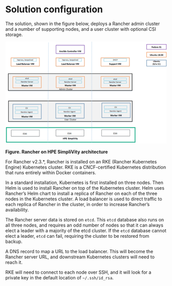 # Solution configuration

The solution, shown in the figure below, deploys a Rancher admin cluster and a number of supporting nodes, and a
user cluster with optional CSI storage.



!["Rancher HPE SimpliVity architecture"][simplivity-rancher-architecture-png]

**Figure. Rancher on HPE SimpliVity architecture**



For Rancher v2.3.*, Rancher is installed on an RKE (Rancher Kubernetes Engine) Kubernetes cluster. RKE is a CNCF-certified Kubernetes distribution that runs entirely within Docker containers.

In a standard installation, Kubernetes is first installed on three nodes. Then Helm is used to install Rancher on top of the Kubernetes cluster. Helm uses Rancher’s Helm chart to install a replica of Rancher on each of the three nodes in the Kubernetes cluster. A load balancer is used to direct traffic to each replica of Rancher in the cluster, in order to increase Rancher’s availability.

The Rancher server data is stored on `etcd`. This `etcd` database also runs on all three nodes, and requires an odd number of nodes so that it can always elect a leader with a majority of the etcd cluster. If the `etcd` database cannot elect a leader, `etcd` can fail, requiring the cluster to be restored from backup.


A DNS record to map a URL to the load balancer. This will become the Rancher server URL, and downstream Kubernetes clusters will need to reach it.

RKE will need to connect to each node over SSH, and it will look for a private key in the default location of `~/.ssh/id_rsa`.

[simplivity-rancher-architecture-png]:<../images/simplivity-rancher-architecture.png> "Figure. Rancher on HPE SimpliVity architecture"


<Vssue :title="$title" />